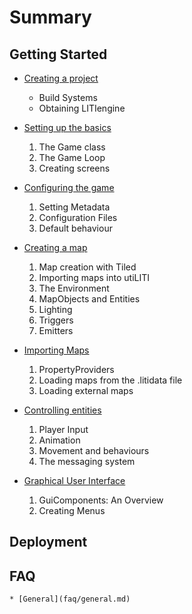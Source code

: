 # Summary

## Getting Started
* [Creating a project](creating-a-project/README.md)
    * Build Systems
    * Obtaining LITIengine

* [Setting up the basics](basic-setup/README.md)
    1. The Game class
    2. The Game Loop
    3. Creating screens

* [Configuring the game](game-configuration/README.md)
    1. Setting Metadata
    2. Configuration Files
    3. Default behaviour

* [Creating a map](map-creation/README.md)
    1. Map creation with Tiled
    2. Importing maps into utiLITI
    3. The Environment
    4. MapObjects and Entities
    5. Lighting
    6. Triggers
    7. Emitters

* [Importing Maps](importing-maps/README.md)
    1. PropertyProviders
    2. Loading maps from the .litidata file
    3. Loading external maps

* [Controlling entities](controlling-entities/README.md)
    1. Player Input
    2. Animation
    3. Movement and behaviours
    4. The messaging system

* [Graphical User Interface](graphical-user-interface/README.md)
    1. GuiComponents: An Overview
    2. Creating Menus

## Deployment

## FAQ
    * [General](faq/general.md)
